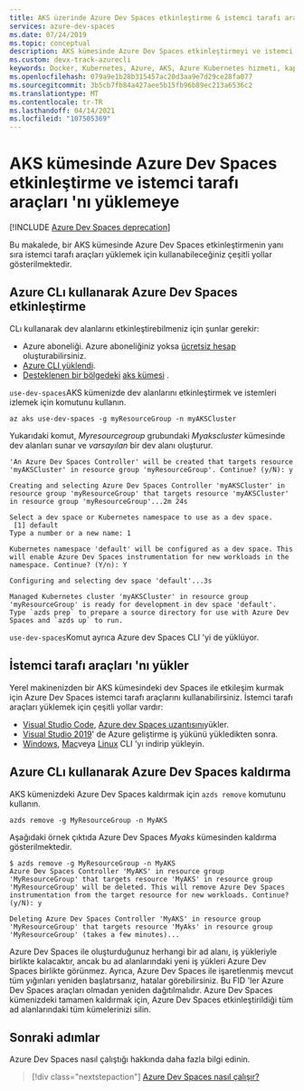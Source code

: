 ```yaml
---
title: AKS üzerinde Azure Dev Spaces etkinleştirme & istemci tarafı araçları 'nı yükler
services: azure-dev-spaces
ms.date: 07/24/2019
ms.topic: conceptual
description: AKS kümesinde Azure Dev Spaces etkinleştirmeyi ve istemci tarafı araçları yüklemeyi öğrenin.
ms.custom: devx-track-azurecli
keywords: Docker, Kubernetes, Azure, AKS, Azure Kubernetes hizmeti, kapsayıcılar, Held, hizmet ağı, hizmet kafesi yönlendirme, kubectl, k8s
ms.openlocfilehash: 079a9e1b28b315457ac20d3aa9e7d29ce28fa077
ms.sourcegitcommit: 3b5cb7fb84a427aee5b15fb96b89ec213a6536c2
ms.translationtype: MT
ms.contentlocale: tr-TR
ms.lasthandoff: 04/14/2021
ms.locfileid: "107505369"
---
```

# <a name="enable-azure-dev-spaces-on-an-aks-cluster-and-install-the-client-side-tools"></a>AKS kümesinde Azure Dev Spaces etkinleştirme ve istemci tarafı araçları 'nı yüklemeye

[!INCLUDE [Azure Dev Spaces deprecation](../../../includes/dev-spaces-deprecation.md)]

Bu makalede, bir AKS kümesinde Azure Dev Spaces etkinleştirmenin yanı sıra istemci tarafı araçları yüklemek için kullanabileceğiniz çeşitli yollar gösterilmektedir.

## <a name="enable-azure-dev-spaces-using-the-azure-cli"></a>Azure CLı kullanarak Azure Dev Spaces etkinleştirme

CLı kullanarak dev alanlarını etkinleştirebilmeniz için şunlar gerekir:
* Azure aboneliği. Azure aboneliğiniz yoksa [ücretsiz hesap][az-portal-create-account] oluşturabilirsiniz.
* [Azure CLI yüklendi][install-cli].
* [Desteklenen bir bölgedeki][supported-regions] [aks kümesi][create-aks-cli] .

`use-dev-spaces`AKS kümenizde dev alanlarını etkinleştirmek ve istemleri izlemek için komutunu kullanın.

```azurecli
az aks use-dev-spaces -g myResourceGroup -n myAKSCluster
```

Yukarıdaki komut, *Myresourcegroup* grubundaki *Myakscluster* kümesinde dev alanları sunar ve *varsayılan* bir dev alanı oluşturur.

```console
'An Azure Dev Spaces Controller' will be created that targets resource 'myAKSCluster' in resource group 'myResourceGroup'. Continue? (y/N): y

Creating and selecting Azure Dev Spaces Controller 'myAKSCluster' in resource group 'myResourceGroup' that targets resource 'myAKSCluster' in resource group 'myResourceGroup'...2m 24s

Select a dev space or Kubernetes namespace to use as a dev space.
 [1] default
Type a number or a new name: 1

Kubernetes namespace 'default' will be configured as a dev space. This will enable Azure Dev Spaces instrumentation for new workloads in the namespace. Continue? (Y/n): Y

Configuring and selecting dev space 'default'...3s

Managed Kubernetes cluster 'myAKSCluster' in resource group 'myResourceGroup' is ready for development in dev space 'default'. Type `azds prep` to prepare a source directory for use with Azure Dev Spaces and `azds up` to run.
```

`use-dev-spaces`Komut ayrıca Azure dev Spaces CLI 'yi de yüklüyor.

## <a name="install-the-client-side-tools"></a>İstemci tarafı araçları 'nı yükler

Yerel makinenizden bir AKS kümesindeki dev Spaces ile etkileşim kurmak için Azure Dev Spaces istemci tarafı araçlarını kullanabilirsiniz. İstemci tarafı araçları yüklemek için çeşitli yollar vardır:

* [Visual Studio Code][vscode], [Azure dev Spaces uzantısını][vscode-extension]yükler.
* [Visual Studio 2019][visual-studio]' de Azure geliştirme iş yükünü yükledikten sonra.
* [Windows][cli-win], [Mac][cli-mac]veya [Linux][cli-linux] CLI 'yı indirip yükleyin.

## <a name="remove-azure-dev-spaces-using-the-azure-cli"></a>Azure CLı kullanarak Azure Dev Spaces kaldırma

AKS kümenizdeki Azure Dev Spaces kaldırmak için `azds remove` komutunu kullanın.

```azurecli
azds remove -g MyResourceGroup -n MyAKS
```

Aşağıdaki örnek çıktıda Azure Dev Spaces *Myaks* kümesinden kaldırma gösterilmektedir.

```azurecli
$ azds remove -g MyResourceGroup -n MyAKS
Azure Dev Spaces Controller 'MyAKS' in resource group 'MyResourceGroup' that targets resource 'MyAKS' in resource group 'MyResourceGroup' will be deleted. This will remove Azure Dev Spaces instrumentation from the target resource for new workloads. Continue? (y/N): y

Deleting Azure Dev Spaces Controller 'MyAKS' in resource group 'MyResourceGroup' that targets resource 'MyAks' in resource group 'MyResourceGroup' (takes a few minutes)...
```

Azure Dev Spaces ile oluşturduğunuz herhangi bir ad alanı, iş yükleriyle birlikte kalacaktır, ancak bu ad alanlarındaki yeni iş yükleri Azure Dev Spaces birlikte görünmez. Ayrıca, Azure Dev Spaces ile işaretlenmiş mevcut tüm yığınları yeniden başlatırsanız, hatalar görebilirsiniz. Bu FID 'ler Azure Dev Spaces araçları olmadan yeniden dağıtılmalıdır. Azure Dev Spaces kümenizdeki tamamen kaldırmak için, Azure Dev Spaces etkinleştirildiği tüm ad alanlarındaki tüm kümelerinizi silin.

## <a name="next-steps"></a>Sonraki adımlar

Azure Dev Spaces nasıl çalıştığı hakkında daha fazla bilgi edinin.

> [!div class="nextstepaction"]
> [Azure Dev Spaces nasıl çalışır?](../how-dev-spaces-works.md)

[create-aks-cli]: ../../aks/kubernetes-walkthrough.md#create-a-resource-group
[install-cli]: /cli/azure/install-azure-cli
[supported-regions]: https://azure.microsoft.com/global-infrastructure/services/?products=kubernetes-service
[az-portal]: https://portal.azure.com
[az-portal-create-account]: https://azure.microsoft.com/free
[cli-linux]: https://aka.ms/get-azds-linux
[cli-mac]: https://aka.ms/get-azds-mac
[cli-win]: https://aka.ms/get-azds-windows
[visual-studio]: https://aka.ms/vsdownload?utm_source=mscom&utm_campaign=msdocs
[visual-studio-k8s-tools]: https://aka.ms/get-vsk8stools
[vscode]: https://code.visualstudio.com/download
[vscode-extension]: https://marketplace.visualstudio.com/items?itemName=azuredevspaces.azds
